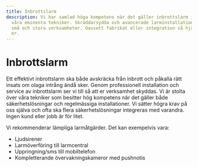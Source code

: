 ```yaml
---
title: Inbrottslarm
description: Vi har samlad höga kompetens när det gäller inbrottslarm i och med
  våra eminenta tekniker. Skräddarsydda och avancerade larminstallationer för
  små och stora verksamheter. Oavsett fabrikat eller integration så hjälper vi
  er.
---
```

# Inbrottslarm

Ett effektivt inbrottslarm ska både avskräcka från inbrott och påkalla rätt insats om olaga intrång ändå sker. Genom professionell installation och service av inbrottslarm ser vi till så att er verksamhet skyddas. Vi är stolta över våra tekniker som besitter hög kompetens när det gäller både säkerhetslösningar och regelmässiga installationer. Vi sätter högra krav på oss själva och ofta ska flera säkerhetslösningar integreras med varandra. Ingen kund eller jobb är för litet.

Vi rekommenderar lämpliga larmåtgärder. Det kan exempelvis vara:

* Ljudsirener
* Larmöverföring till larmcentral
* Uppringning/sms till mobiltelefon
* Kompletterande övervakningskameror med pushnotis